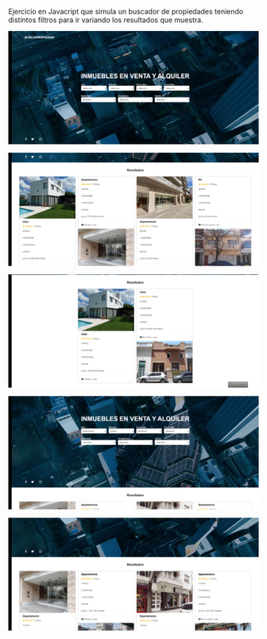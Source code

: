 Ejercicio en Javacript que simula un buscador de propiedades teniendo distintos filtros para ir variando los resultados que muestra.

![](img/uno.jpg)

![](img/dos.jpg)

![](img/tres.jpg)

![](img/cuatro.jpg)

![](img/cinco.jpg)
